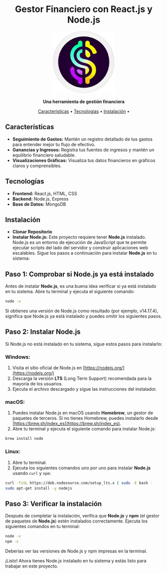 <h1 align="center">Gestor Financiero con React.js y Node.js</h1>

<p align="center">
  <img src="./frontend/public/logo.png" alt="Logo de la Aplicación" width="200"/>
</p>

<p align="center">
  <strong>Una herramienta de gestión financiera</strong>
</p>

<p align="center">
  <a href="#características">Características</a> •
  <a href="#tecnologías">Tecnologías</a> •
  <a href="#instalación">Instalación</a> •
</p>

## Características

- **Seguimiento de Gastos:** Mantén un registro detallado de tus gastos para entender mejor tu flujo de efectivo.
- **Ganancias y Ingresos:** Registra tus fuentes de ingresos y mantén un equilibrio financiero saludable.
- **Visualizaciones Gráficas:** Visualiza tus datos financieros en gráficos claros y comprensibles.

## Tecnologías

- **Frontend:** React.js, HTML, CSS
- **Backend:** Node.js, Express
- **Base de Datos:** MongoDB

## Instalación

- **Clonar Repositorio**
- **Instalar Node.js:** Este proyecto requiere tener **Node.js** instalado. Node.js es un entorno de ejecución de JavaScript que te permite ejecutar scripts del lado del servidor y construir aplicaciones web escalables. Sigue los pasos a continuación para instalar **Node.js** en tu sistema:

## Paso 1: Comprobar si Node.js ya está instalado

Antes de instalar **Node.js**, es una buena idea verificar si ya está instalado en tu sistema. Abre tu terminal y ejecuta el siguiente comando:

```sh
node -v
```

Si obtienes una versión de Node.js como resultado (por ejemplo, v14.17.4), significa que Node.js ya está instalado y puedes omitir los siguientes pasos.

## Paso 2: Instalar Node.js

Si Node.js no está instalado en tu sistema, sigue estos pasos para instalarlo:

### Windows:

1. Visita el sitio oficial de Node.js en [https://nodejs.org/](https://nodejs.org/)
2. Descarga la versión **LTS** (Long Term Support) recomendada para la mayoría de los usuarios.
3. Ejecuta el archivo descargado y sigue las instrucciones del instalador.

### macOS:

1. Puedes instalar Node.js en macOS usando **Homebrew**, un gestor de paquetes de terceros. Si no tienes Homebrew, puedes instalarlo desde [https://brew.sh/index_es](https://brew.sh/index_es).
2. Abre tu terminal y ejecuta el siguiente comando para instalar Node.js:

```sh
brew install node
```

### Linux:

1. Abre tu terminal.
2. Ejecuta los siguientes comandos uno por uno para instalar **Node.js** usando `curl` y `npm`:

```sh
curl -fsSL https://deb.nodesource.com/setup_lts.x | sudo -E bash -
sudo apt-get install -y nodejs
```

## Paso 3: Verificar la instalación

Después de completar la instalación, verifica que **Node.js** y **npm** (el gestor de paquetes de **Node.js**) estén instalados correctamente. Ejecuta los siguientes comandos en tu terminal:

```sh
node -v
npm -v
```

Deberías ver las versiones de Node.js y npm impresas en la terminal.

¡Listo! Ahora tienes Node.js instalado en tu sistema y estás listo para trabajar en este proyecto.
